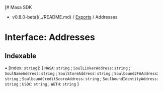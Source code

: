 [# Masa SDK
 - v0.8.0-beta](../README.md) / [Exports](../modules.md) / Addresses

# Interface: Addresses

## Indexable

▪ [index: `string`]: { `MASA`: `string` ; `SoulLinkerAddress`: `string` ; `SoulNameAddress`: `string` ; `SoulStoreAddress`: `string` ; `Soulbound2FAAddress`: `string` ; `SoulboundCreditScoreAddress`: `string` ; `SoulboundIdentityAddress`: `string` ; `USDC`: `string` ; `WETH`: `string`  }
